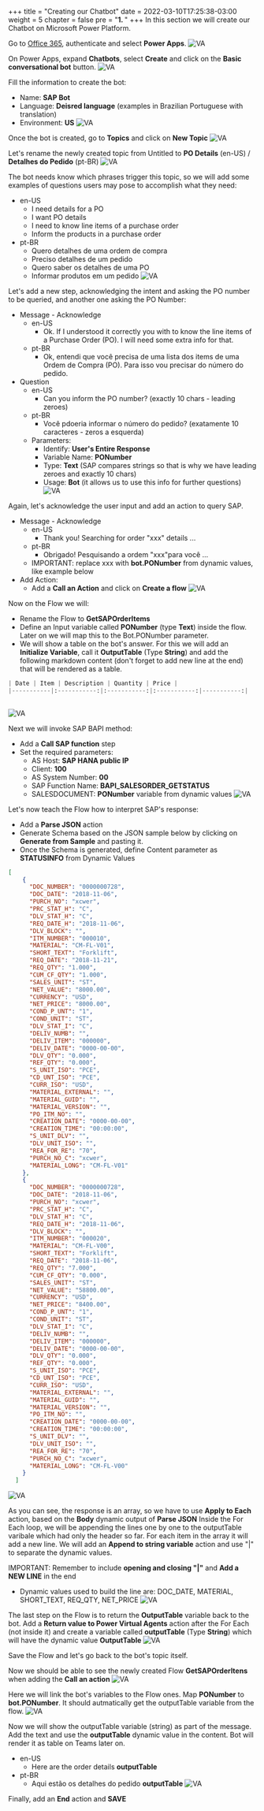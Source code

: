 +++
title = "Creating our Chatbot"
date = 2022-03-10T17:25:38-03:00
weight = 5
chapter = false
pre = "<b>1. </b>"
+++
In this section we will create our Chatbot on Microsoft Power Platform. 

Go to [Office 365](https://office.com), authenticate and select **Power Apps**.
![VA](/images/va01.png?height=350px)

On Power Apps, expand **Chatbots**, select **Create** and click on the **Basic conversational bot** button.
![VA](/images/va02.png?height=450px)

Fill the information to create the bot: 
- Name: **SAP Bot**
- Language: **Deisred language** (examples in Brazilian Portuguese with translation)
- Environment: **US**
![VA](/images/va03.png?height=350px)

Once the bot is created, go to **Topics** and click on **New Topic**
![VA](/images/va04.png?height=250px)

Let's rename the newly created topic from Untitled to **PO Details** (en-US) / **Detalhes do Pedido** (pt-BR)
![VA](/images/va05.png?height=150px)

The bot needs know which phrases trigger this topic, so we will add some examples of questions users may pose to accomplish what they need: 
- en-US
    - I need details for a PO
    - I want PO details
    - I need to know line items of a purchase order
    - Inform the products in a purchase order
- pt-BR
    - Quero detalhes de uma ordem de compra
    - Preciso detalhes de um pedido
    - Quero saber os detalhes de uma PO
    - Informar produtos em um pedido
![VA](/images/va06b.png?height=200px) 

Let's add a new step, acknowledging the intent and asking the PO number to be queried, and another one asking the PO Number: 
- Message - Acknowledge
    - en-US
        - Ok. If I understood it correctly you with to know the line items of a Purchase Order (PO). I will need some extra info for that. 
    - pt-BR    
        - Ok, entendi que você precisa de uma lista dos items de uma Ordem de Compra (PO). Para isso vou precisar do número do pedido. 
- Question
    - en-US
        - Can you inform the PO number? (exactly 10 chars - leading zeroes)
    - pt-BR
        - Você pdoeria informar o número do pedido? (exatamente 10 caracteres - zeros a esquerda)
    - Parameters: 
        - Identify: **User's Entire Response** 
        - Variable Name: **PONumber** 
        - Type: **Text** (SAP compares strings so that is why we have leading zeroes and exactly 10 chars)
        - Usage: **Bot** (it allows us to use this info for further questions)
![VA](/images/va07.png?height=350px) 

Again, let's acknowledge the user input and add an action to query SAP. 
- Message - Acknowledge
    - en-US
        - Thank you! Searching for order "xxx" details ... 
    - pt-BR
        - Obrigado! Pesquisando a ordem "xxx"para você ...
    - IMPORTANT: replace xxx with **bot.PONumber** from dynamic values, like example below
- Add Action: 
    -  Add a **Call an Action** and click on **Create a flow**
![VA](/images/va08.png?height=350px) 

Now on the Flow we will: 
- Rename the Flow to **GetSAPOrderItems** 
- Define an Input variable called **PONumber** (type **Text**) inside the flow. Later on we will map this to the Bot.PONumber parameter. 
- We will show a table on the bot's answer. For this we will add an **Initialize Variable**, call it **OutputTable** (Type **String**) and add the following markdown content (don't forget to add new line at the end) that will be rendered as a table. 
```PYTHON
| Date | Item | Description | Quantity | Price | 
|-----------|:-----------:|:-----------:|:-----------:|-----------:| 
  
```
![VA](/images/va09.png?height=350px) 

Next we will invoke SAP BAPI method: 
- Add a **Call SAP function** step
- Set the required parameters: 
    - AS Host: **SAP HANA public IP**
    - Client: **100**
    - AS System Number: **00**
    - SAP Function Name: **BAPI_SALESORDER_GETSTATUS** 
    - SALESDOCUMENT: **PONumber** variable from dynamic values
![VA](/images/va10.png?height=450px) 

Let's now teach the Flow how to interpret SAP's response: 
- Add a **Parse JSON** action
- Generate Schema based on the JSON sample below by clicking on **Generate from Sample** and pasting it.
- Once the Schema is generated, define Content parameter as  **STATUSINFO** from Dynamic Values
```JSON
[
    {
      "DOC_NUMBER": "0000000728",
      "DOC_DATE": "2018-11-06",
      "PURCH_NO": "xcwer",
      "PRC_STAT_H": "C",
      "DLV_STAT_H": "C",
      "REQ_DATE_H": "2018-11-06",
      "DLV_BLOCK": "",
      "ITM_NUMBER": "000010",
      "MATERIAL": "CM-FL-V01",
      "SHORT_TEXT": "Forklift",
      "REQ_DATE": "2018-11-21",
      "REQ_QTY": "1.000",
      "CUM_CF_QTY": "1.000",
      "SALES_UNIT": "ST",
      "NET_VALUE": "8000.00",
      "CURRENCY": "USD",
      "NET_PRICE": "8000.00",
      "COND_P_UNT": "1",
      "COND_UNIT": "ST",
      "DLV_STAT_I": "C",
      "DELIV_NUMB": "",
      "DELIV_ITEM": "000000",
      "DELIV_DATE": "0000-00-00",
      "DLV_QTY": "0.000",
      "REF_QTY": "0.000",
      "S_UNIT_ISO": "PCE",
      "CD_UNT_ISO": "PCE",
      "CURR_ISO": "USD",
      "MATERIAL_EXTERNAL": "",
      "MATERIAL_GUID": "",
      "MATERIAL_VERSION": "",
      "PO_ITM_NO": "",
      "CREATION_DATE": "0000-00-00",
      "CREATION_TIME": "00:00:00",
      "S_UNIT_DLV": "",
      "DLV_UNIT_ISO": "",
      "REA_FOR_RE": "70",
      "PURCH_NO_C": "xcwer",
      "MATERIAL_LONG": "CM-FL-V01"
    },
    {
      "DOC_NUMBER": "0000000728",
      "DOC_DATE": "2018-11-06",
      "PURCH_NO": "xcwer",
      "PRC_STAT_H": "C",
      "DLV_STAT_H": "C",
      "REQ_DATE_H": "2018-11-06",
      "DLV_BLOCK": "",
      "ITM_NUMBER": "000020",
      "MATERIAL": "CM-FL-V00",
      "SHORT_TEXT": "Forklift",
      "REQ_DATE": "2018-11-06",
      "REQ_QTY": "7.000",
      "CUM_CF_QTY": "0.000",
      "SALES_UNIT": "ST",
      "NET_VALUE": "58800.00",
      "CURRENCY": "USD",
      "NET_PRICE": "8400.00",
      "COND_P_UNT": "1",
      "COND_UNIT": "ST",
      "DLV_STAT_I": "C",
      "DELIV_NUMB": "",
      "DELIV_ITEM": "000000",
      "DELIV_DATE": "0000-00-00",
      "DLV_QTY": "0.000",
      "REF_QTY": "0.000",
      "S_UNIT_ISO": "PCE",
      "CD_UNT_ISO": "PCE",
      "CURR_ISO": "USD",
      "MATERIAL_EXTERNAL": "",
      "MATERIAL_GUID": "",
      "MATERIAL_VERSION": "",
      "PO_ITM_NO": "",
      "CREATION_DATE": "0000-00-00",
      "CREATION_TIME": "00:00:00",
      "S_UNIT_DLV": "",
      "DLV_UNIT_ISO": "",
      "REA_FOR_RE": "70",
      "PURCH_NO_C": "xcwer",
      "MATERIAL_LONG": "CM-FL-V00"
    }
  ]
```
![VA](/images/va11.png?height=450px) 

As you can see, the response is an array, so we have to use **Apply to Each** action, based on the **Body** dynamic output of **Parse JSON** 
Inside the For Each loop, we will be appending the lines one by one to the outputTable varibale which had only the header so far. 
For each item in the array it will add a new line. We will add an **Append to string variable** action and use "|" to separate the dynamic values. 

IMPORTANT: Remember to include **opening and closing "|"** and **Add a NEW LINE** in the end
- Dynamic values used to build the line are: DOC_DATE, MATERIAL, SHORT_TEXT, REQ_QTY, NET_PRICE
![VA](/images/va12.png?height=450px) 

The last step on the Flow is to return the **OutputTable** variable back to the bot.
Add a **Return value to Power Virtual Agents** action after the For Each (not inside it) and create a variable called **outputTable** (Type **String**) which will have the dynamic value **OutputTable**
![VA](/images/va13.png?height=250px) 

Save the Flow and let's go back to the bot's topic itself. 

Now we should be able to see the newly created Flow **GetSAPOrderItens** when adding the **Call an action**
![VA](/images/va14.png?height=250px) 

Here we will link the bot's variables to the Flow ones. 
Map **PONumber** to **bot.PONumber**. It should autmatically get the outputTable variable from the flow. 
![VA](/images/va15.png?height=250px) 

Now we will show the outputTable variable (string) as part of the message. Add the text and use the **outputTable** dynamic value in the content. Bot will render it as table on Teams later on. 
- en-US
    - Here are the order details **outputTable** 
- pt-BR
    - Aqui estão os detalhes do pedido **outputTable** 
![VA](/images/va16.png?height=250px) 

Finally, add an **End** action and **SAVE** 






